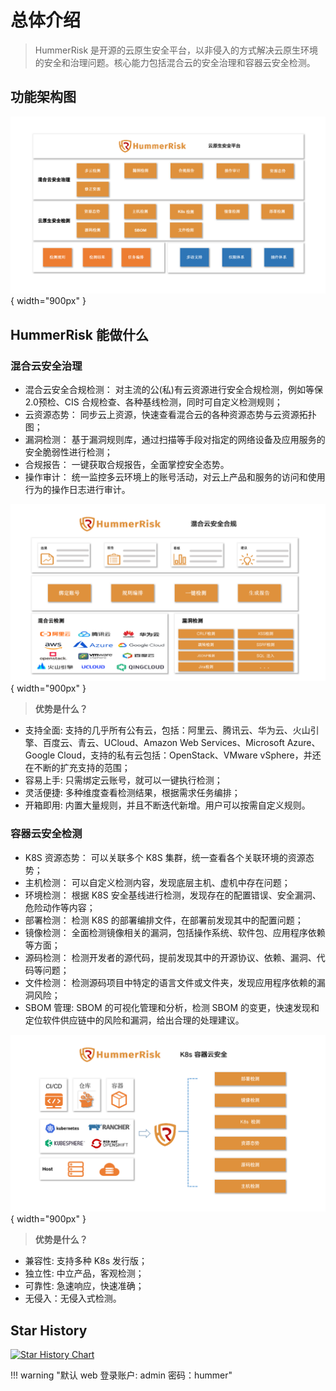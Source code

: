 # 总体介绍

> HummerRisk 是开源的云原生安全平台，以非侵入的方式解决云原生环境的安全和治理问题。核心能力包括混合云的安全治理和容器云安全检测。

## 功能架构图

![系统架构图](./img/index/architecturev.png){ width="900px" }

## HummerRisk 能做什么

### **混合云安全治理**

* 混合云安全合规检测：
  对主流的公(私)有云资源进行安全合规检测，例如等保2.0预检、CIS 合规检查、各种基线检测，同时可自定义检测规则；
* 云资源态势：
  同步云上资源，快速查看混合云的各种资源态势与云资源拓扑图；
* 漏洞检测：
  基于漏洞规则库，通过扫描等手段对指定的网络设备及应用服务的安全脆弱性进行检测；
* 合规报告：
  一键获取合规报告，全面掌控安全态势。
* 操作审计：
  统一监控多云环境上的账号活动，对云上产品和服务的访问和使用行为的操作日志进行审计。
  
![混合云安全合规](./img/index/multi-cloud.png){ width="900px" }

> **优势是什么？**

* 支持全面: 支持的几乎所有公有云，包括：阿里云、腾讯云、华为云、火山引擎、百度云、青云、UCloud、Amazon Web Services、Microsoft Azure、Google Cloud，支持的私有云包括：OpenStack、VMware vSphere，并还在不断的扩充支持的范围；
* 容易上手: 只需绑定云账号，就可以一键执行检测；
* 灵活便捷: 多种维度查看检测结果，根据需求任务编排；
* 开箱即用: 内置大量规则，并且不断迭代新增。用户可以按需自定义规则。 


### **容器云安全检测**

* K8S 资源态势：
  可以关联多个 K8S 集群，统一查看各个关联环境的资源态势；
* 主机检测：
  可以自定义检测内容，发现底层主机、虚机中存在问题；
* 环境检测：
  根据 K8S 安全基线进行检测，发现存在的配置错误、安全漏洞、危险动作等内容；
* 部署检测：
  检测 K8S 的部署编排文件，在部署前发现其中的配置问题；
* 镜像检测：
  全面检测镜像相关的漏洞，包括操作系统、软件包、应用程序依赖等方面；
* 源码检测：
  检测开发者的源代码，提前发现其中的开源协议、依赖、漏洞、代码等问题；
* 文件检测：
  检测源码项目中特定的语言文件或文件夹，发现应用程序依赖的漏洞风险；
* SBOM 管理:
  SBOM 的可视化管理和分析，检测 SBOM 的变更，快速发现和定位软件供应链中的风险和漏洞，给出合理的处理建议。

![k8s](./img/index/k8s.png){ width="900px" }

>**优势是什么？**  

* 兼容性: 支持多种 K8s 发行版；
* 独立性: 中立产品，客观检测；
* 可靠性: 急速响应，快速准确；
* 无侵入：无侵入式检测。

## Star History

[![Star History Chart](https://api.star-history.com/svg?repos=HummerRisk/HummerRisk&type=Date)](https://star-history.com/#HummerRisk/HummerRisk&Date)

!!! warning "默认 web 登录账户: admin 密码：hummer"
